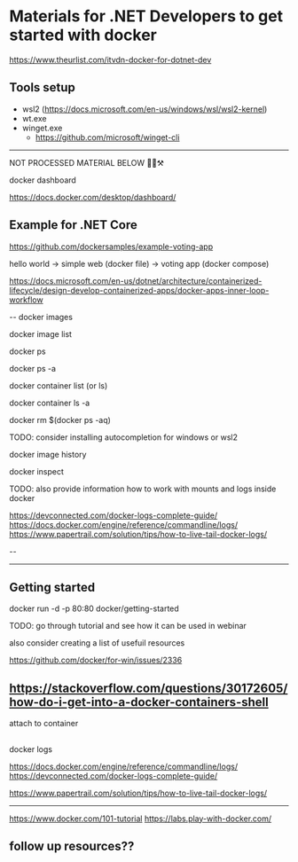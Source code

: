 # Materials for .NET Developers to get started with docker

<https://www.theurlist.com/itvdn-docker-for-dotnet-dev>

## Tools setup

* wsl2 (<https://docs.microsoft.com/en-us/windows/wsl/wsl2-kernel>)
* wt.exe
* winget.exe
  * <https://github.com/microsoft/winget-cli>

----

NOT PROCESSED MATERIAL BELOW 👷‍♂️⚒

docker dashboard

https://docs.docker.com/desktop/dashboard/

## Example for .NET Core 

https://github.com/dockersamples/example-voting-app

hello world -> simple web (docker file) -> voting app (docker compose)

https://docs.microsoft.com/en-us/dotnet/architecture/containerized-lifecycle/design-develop-containerized-apps/docker-apps-inner-loop-workflow

--
docker images 

docker image list

docker ps 

docker ps -a 

docker container list (or ls)

docker container ls -a

docker rm $(docker ps -aq)


TODO: consider installing autocompletion for windows or wsl2


docker image history 

docker inspect


TODO: also provide information how to work with mounts and logs inside docker

https://devconnected.com/docker-logs-complete-guide/
https://docs.docker.com/engine/reference/commandline/logs/
https://www.papertrail.com/solution/tips/how-to-live-tail-docker-logs/

--

---



## Getting started 

docker run -d -p 80:80 docker/getting-started

TODO: go through tutorial and see how it can be used in webinar

also consider creating a list of usefuil resources

https://github.com/docker/for-win/issues/2336

## https://stackoverflow.com/questions/30172605/how-do-i-get-into-a-docker-containers-shell

attach to container

## 
docker logs

https://docs.docker.com/engine/reference/commandline/logs/
https://devconnected.com/docker-logs-complete-guide/


https://www.papertrail.com/solution/tips/how-to-live-tail-docker-logs/

---

https://www.docker.com/101-tutorial
https://labs.play-with-docker.com/

follow up resources??
--
